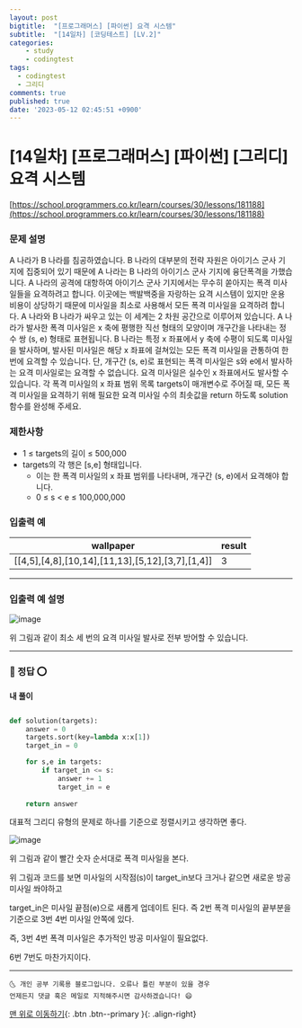 ```yaml
---
layout: post
bigtitle:  "[프로그래머스] [파이썬] 요격 시스템"
subtitle:  "[14일차] [코딩테스트] [LV.2]"
categories:
    - study
    - codingtest
tags:
  - codingtest
  - 그리디 
comments: true
published: true
date: '2023-05-12 02:45:51 +0900'
---
```



# [14일차] [프로그래머스] [파이썬] [그리디] 요격 시스템


[https://school.programmers.co.kr/learn/courses/30/lessons/181188](https://school.programmers.co.kr/learn/courses/30/lessons/181188)

### 문제 설명

A 나라가 B 나라를 침공하였습니다. B 나라의 대부분의 전략 자원은 아이기스 군사 기지에 집중되어 있기 때문에 A 나라는 B 나라의 아이기스 군사 기지에 융단폭격을 가했습니다.
A 나라의 공격에 대항하여 아이기스 군사 기지에서는 무수히 쏟아지는 폭격 미사일들을 요격하려고 합니다. 이곳에는 백발백중을 자랑하는 요격 시스템이 있지만 운용 비용이 상당하기 때문에 미사일을 최소로 사용해서 모든 폭격 미사일을 요격하려 합니다.
A 나라와 B 나라가 싸우고 있는 이 세계는 2 차원 공간으로 이루어져 있습니다. A 나라가 발사한 폭격 미사일은 x 축에 평행한 직선 형태의 모양이며 개구간을 나타내는 정수 쌍 (s, e) 형태로 표현됩니다. B 나라는 특정 x 좌표에서 y 축에 수평이 되도록 미사일을 발사하며, 발사된 미사일은 해당 x 좌표에 걸쳐있는 모든 폭격 미사일을 관통하여 한 번에 요격할 수 있습니다. 단, 개구간 (s, e)로 표현되는 폭격 미사일은 s와 e에서 발사하는 요격 미사일로는 요격할 수 없습니다. 요격 미사일은 실수인 x 좌표에서도 발사할 수 있습니다.
각 폭격 미사일의 x 좌표 범위 목록 targets이 매개변수로 주어질 때, 모든 폭격 미사일을 요격하기 위해 필요한 요격 미사일 수의 최솟값을 return 하도록 solution 함수를 완성해 주세요.

### 제한사항

+ 1 ≤ targets의 길이 ≤ 500,000
+ targets의 각 행은 [s,e] 형태입니다.
    - 이는 한 폭격 미사일의 x 좌표 범위를 나타내며, 개구간 (s, e)에서 요격해야 합니다.
    - 0 ≤ s < e ≤ 100,000,000

### 입출력 예

| wallpaper	| result |
| --- | --- |
| \[\[4,5\],\[4,8\],\[10,14\],\[11,13\],\[5,12\],\[3,7\],\[1,4\]\] | 3 |

---

### 입출력 예 설명

![image](https://github.com/khw11044/khw11044.github.io/assets/51473705/abd87e9c-7f2a-4606-af94-8d770ab2829a)

위 그림과 같이 최소 세 번의 요격 미사일 발사로 전부 방어할 수 있습니다.

---

### 🚀 정답 ⭕

__내 풀이__ 

```python

def solution(targets):
    answer = 0
    targets.sort(key=lambda x:x[1])
    target_in = 0

    for s,e in targets:
        if target_in <= s:
            answer += 1
            target_in = e
            
    return answer

```

대표적 그리디 유형의 문제로 하나를 기준으로 정렬시키고 생각하면 좋다. 


![image](https://github.com/khw11044/khw11044.github.io/assets/51473705/93af9268-c04c-413e-a747-acfe6cb954e5)

위 그림과 같이 빨간 숫자 순서대로 폭격 미사일을 본다.

위 그림과 코드를 보면 미사일의 시작점(s)이 target_in보다 크거나 같으면 새로운 방공 미사일 쏴야하고 

target_in은 미사일 끝점(e)으로 새롭게 업데이트 된다. 즉 2번 폭격 미사일의 끝부분을 기준으로 3번 4번 미사일 안쪽에 있다. 

즉, 3번 4번 폭격 미사일은 추가적인 방공 미사일이 필요없다. 

6번 7번도 마찬가지이다. 



***
    🌜 개인 공부 기록용 블로그입니다. 오류나 틀린 부분이 있을 경우 
    언제든지 댓글 혹은 메일로 지적해주시면 감사하겠습니다! 😄

[맨 위로 이동하기](#){: .btn .btn--primary }{: .align-right}